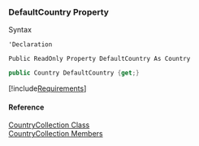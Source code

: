 ﻿### DefaultCountry Property

Syntax

```vbnet
'Declaration

Public ReadOnly Property DefaultCountry As Country
```

```csharp
public Country DefaultCountry {get;}
```

[!include[Requirements](../partials/requirements.md)]

#### Reference

[CountryCollection Class](fcSDK~FChoice.Foundation.Clarify.DataObjects.CountryCollection.md)  
[CountryCollection Members](fcSDK~FChoice.Foundation.Clarify.DataObjects.CountryCollection_members.md)